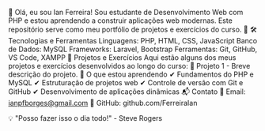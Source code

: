 🥺 Olá, eu sou Ian Ferreira!
Sou estudante de Desenvolvimento Web com PHP e estou aprendendo a construir aplicações web
modernas. Este repositório serve como meu portfólio de projetos e exercícios do curso. 🚀
🛠 Tecnologias e Ferramentas
Linguagens: PHP, HTML, CSS, JavaScript
Banco de Dados: MySQL
Frameworks: Laravel, Bootstrap
Ferramentas: Git, GitHub, VS Code, XAMPP
📌 Projetos e Exercícios
Aqui estão alguns dos meus projetos e exercícios desenvolvidos ao longo do curso:
🔹 Projeto 1 - Breve descrição do projeto.
📖 O que estou aprendendo
✔ Fundamentos do PHP e MySQL
✔ Estruturação de projetos web
✔ Controle de versão com Git e GitHub
✔ Desenvolvimento de aplicações dinâmicas
📬 Contato
📧 Email: ianpfborges@gmail.com
🔗 GitHub: github.com/FerreiraIan

💡 "Posso fazer isso o dia todo!" - Steve Rogers
